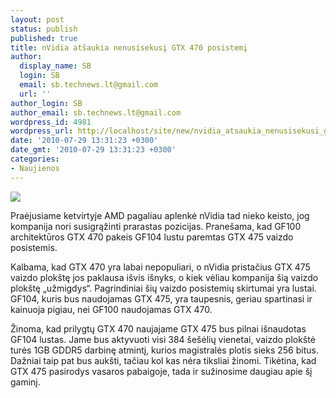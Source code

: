 ```yaml
---
layout: post
status: publish
published: true
title: nVidia atšaukia nenusisekusį GTX 470 posistemį
author:
  display_name: SB
  login: SB
  email: sb.technews.lt@gmail.com
  url: ''
author_login: SB
author_email: sb.technews.lt@gmail.com
wordpress_id: 4981
wordpress_url: http://localhost/site/new/nvidia_atsaukia_nenusisekusi_gtx_470_posistemi/
date: '2010-07-29 13:31:23 +0300'
date_gmt: '2010-07-29 13:31:23 +0300'
categories:
- Naujienos
---
```

<div class="imgright"><img src="http://www.part.lt/img/23a18a4795e07b98b9ee1e972ea6a5b6464.jpg"  /></div>
<p>Praėjusiame ketvirtyje AMD pagaliau aplenkė nVidia tad nieko keisto, jog kompanija nori susigrąžinti prarastas pozicijas. Pranešama, kad GF100 architektūros GTX 470 pakeis GF104 lustu paremtas GTX 475 vaizdo posistemis.</p>
<p>Kalbama, kad GTX 470 yra labai nepopuliari, o nVidia pristačius GTX 475 vaizdo plokštę jos paklausa išvis išnyks, o kiek vėliau kompanija šią vaizdo plokštę „užmigdys“. Pagrindiniai šių vaizdo posistemių skirtumai yra lustai. GF104, kuris bus naudojamas GTX 475, yra taupesnis, geriau spartinasi ir kainuoja pigiau, nei GF100 naudojamas GTX 470.</p>
<p>Žinoma, kad prilygtų GTX 470 naujajame GTX 475 bus pilnai išnaudotas GF104 lustas. Jame bus aktyvuoti visi 384 šešėlių vienetai, vaizdo plokštė turės 1GB GDDR5 darbinę atmintį, kurios magistralės plotis sieks 256 bitus. Dažniai taip pat bus aukšti, tačiau kol kas nėra tiksliai žinomi. Tikėtina, kad GTX 475 pasirodys vasaros pabaigoje, tada ir sužinosime daugiau apie šį gaminį.<br /></p>
